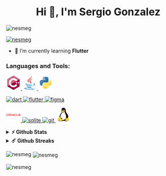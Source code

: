 <h1 align="center">Hi 👋, I'm Sergio Gonzalez</h1>

<p align="left"> <img src="https://komarev.com/ghpvc/?username=nesmeg&label=Profile%20views&color=0e75b6&style=flat" alt="nesmeg" /> </p>

<p align="left"> <a href="https://github.com/ryo-ma/github-profile-trophy"><img src="https://github-profile-trophy.vercel.app/?username=nesmeg" alt="nesmeg" /></a> </p>

- 🌱 I’m currently learning **Flutter**


<h3 align="left">Languages and Tools:</h3>
<p align="left"> 
<a href="https://www.w3schools.com/cpp/" target="_blank"> <img src="https://raw.githubusercontent.com/devicons/devicon/master/icons/cplusplus/cplusplus-original.svg" alt="cplusplus" width="40" height="40"/> </a>
<a href="https://www.java.com" target="_blank"> <img src="https://raw.githubusercontent.com/devicons/devicon/master/icons/java/java-original.svg" alt="java" width="40" height="40"/> </a>
<a href="https://www.python.org" target="_blank"> <img src="https://raw.githubusercontent.com/devicons/devicon/master/icons/python/python-original.svg" alt="python" width="40" height="40"/> </a>
</p>
<p align="left">
<a href="https://dart.dev" target="_blank"> <img src="https://www.vectorlogo.zone/logos/dartlang/dartlang-icon.svg" alt="dart" width="40" height="40"/> </a>  
<a href="https://flutter.dev" target="_blank"> <img src="https://www.vectorlogo.zone/logos/flutterio/flutterio-icon.svg" alt="flutter" width="40" height="40"/> </a>
<a href="https://www.figma.com/" target="_blank"> <img src="https://www.vectorlogo.zone/logos/figma/figma-icon.svg" alt="figma" width="40" height="40"/> </a>
</p>
<p align="left"> 
<a href="https://www.oracle.com/" target="_blank"> <img src="https://raw.githubusercontent.com/devicons/devicon/master/icons/oracle/oracle-original.svg" alt="oracle" width="40" height="40"/> </a> 
<a href="https://www.sqlite.org/" target="_blank"> <img src="https://www.vectorlogo.zone/logos/sqlite/sqlite-icon.svg" alt="sqlite" width="40" height="40"/> </a> 
<a href="https://git-scm.com/" target="_blank"> <img src="https://www.vectorlogo.zone/logos/git-scm/git-scm-icon.svg" alt="git" width="40" height="40"/> </a>
<a href="https://www.linux.org/" target="_blank"> <img src="https://raw.githubusercontent.com/devicons/devicon/master/icons/linux/linux-original.svg" alt="linux" width="40" height="40"/> </a>
</p>

<details>	
  <summary><b>⚡ Github Stats</b></summary>

  <br />
  <img height="140em" src="https://github-readme-stats.vercel.app/api?username=nesmeg&show_icons=true&hide_border=true&&count_private=true&include_all_commits=true&theme=vue-dark&hide=prs,contribs" />
  <img height="140em" src="https://github-readme-stats.vercel.app/api/top-langs/?username=nesmeg&show_icons=true&hide_border=true&layout=compact&langs_count=8&theme=vue-dark&count_private=true"/>
</details>

<details>	
  <summary><b>☄️ Github Streaks</b></summary>

  <br />
  <img height="160em" src="https://github-readme-streak-stats.herokuapp.com/?user=mario-sanz&hide_border=true&theme=vue-dark" />
</details>

<p><img align="left" src="https://github-readme-stats.vercel.app/api/top-langs?username=nesmeg&show_icons=true&locale=en&layout=compact" alt="nesmeg" /></p>

<p>&nbsp;<img align="center" src="https://github-readme-stats.vercel.app/api?username=nesmeg&show_icons=true&locale=en" alt="nesmeg" /></p>

<p><img align="center" src="https://github-readme-streak-stats.herokuapp.com/?user=nesmeg&" alt="nesmeg" /></p>
